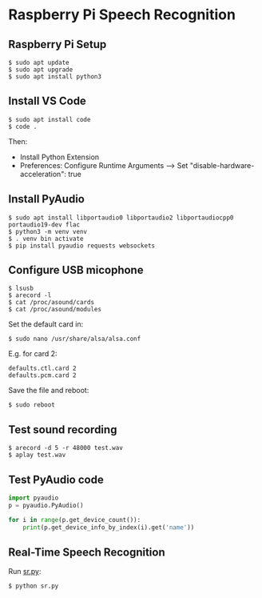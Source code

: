 # Raspberry Pi Speech Recognition

## Raspberry Pi Setup

```console
$ sudo apt update
$ sudo apt upgrade
$ sudo apt install python3
```

## Install VS Code

```console
$ sudo apt install code
$ code .
```

Then:
- Install Python Extension
- Preferences: Configure Runtime Arguments --> Set "disable-hardware-acceleration": true

## Install PyAudio

```console
$ sudo apt install libportaudio0 libportaudio2 libportaudiocpp0 portaudio19-dev flac
$ python3 -m venv venv
$ . venv bin activate
$ pip install pyaudio requests websockets
```

## Configure USB micophone

```console
$ lsusb
$ arecord -l
$ cat /proc/asound/cards
$ cat /proc/asound/modules
```

Set the default card in:
```console
$ sudo nano /usr/share/alsa/alsa.conf
```

E.g. for card 2:
```console
defaults.ctl.card 2
defaults.pcm.card 2
```

Save the file and reboot:
```console
$ sudo reboot
```

## Test sound recording

```console
$ arecord -d 5 -r 48000 test.wav
$ aplay test.wav
```

## Test PyAudio code

```python
import pyaudio
p = pyaudio.PyAudio()

for i in range(p.get_device_count()):
    print(p.get_device_info_by_index(i).get('name'))
```

## Real-Time Speech Recognition

Run [sr.py](sr.py):

```console
$ python sr.py
```
